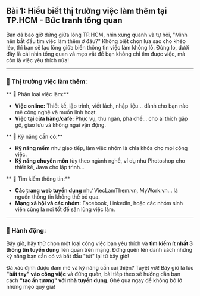 ## Bài 1: Hiểu biết thị trường việc làm thêm tại TP.HCM - Bức tranh tổng quan

Bạn đã bao giờ đứng giữa lòng TP.HCM, nhìn xung quanh và tự hỏi, "Mình nên bắt đầu tìm việc làm thêm ở đâu?" Không biết chọn lựa sao cho khéo léo, thì bạn sẽ lạc lõng giữa biển thông tin việc làm khổng lồ. Đừng lo, dưới đây là cái nhìn tổng quan và mẹo vặt để bạn không chỉ tìm được việc, mà còn là việc yêu thích nữa!

---

### 📌 Thị trường việc làm thêm:  

** 🔹 Phân loại việc làm:**
- **Việc online:** Thiết kế, lập trình, viết lách, nhập liệu... dành cho bạn nào mê công nghệ và muốn linh hoạt.
- **Việc tại cửa hàng/café:** Phục vụ, thu ngân, pha chế... cho ai thích gặp gỡ, giao lưu và không ngại vận động.  

** 🔹 Kỹ năng cần có:**
- **Kỹ năng mềm** như giao tiếp, làm việc nhóm là chìa khóa cho mọi công việc.
- **Kỹ năng chuyên môn** tùy theo ngành nghề, ví dụ như Photoshop cho thiết kế, Java cho lập trình...

** 🔹 Tìm kiếm thông tin:**
- **Các trang web tuyển dụng** như ViecLamThem.vn, MyWork.vn... là nguồn thông tin không thể bỏ qua.
- **Mạng xã hội và các nhóm:** Facebook, LinkedIn, hoặc các nhóm sinh viên cũng là nơi tốt để săn lùng việc làm.

---

### 🚀 Hành động:

Bây giờ, hãy thử chọn một loại công việc bạn yêu thích và **tìm kiếm ít nhất 3 thông tin tuyển dụng** liên quan trên mạng. Đừng quên lên danh sách những kỹ năng bạn cần có và bắt đầu "tút" lại từ bây giờ!

Đã xác định được đam mê và kỹ năng cần cải thiện? Tuyệt vời! Bây giờ là lúc **"bắt tay" vào công việc** và đừng quên, bài tiếp theo sẽ hướng dẫn bạn cách **"tạo ấn tượng" với nhà tuyển dụng**. Ghé qua ngay để không bỏ lỡ những mẹo quý giá!